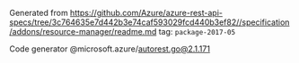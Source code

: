 Generated from https://github.com/Azure/azure-rest-api-specs/tree/3c764635e7d442b3e74caf593029fcd440b3ef82//specification/addons/resource-manager/readme.md tag: `package-2017-05`

Code generator @microsoft.azure/autorest.go@2.1.171


